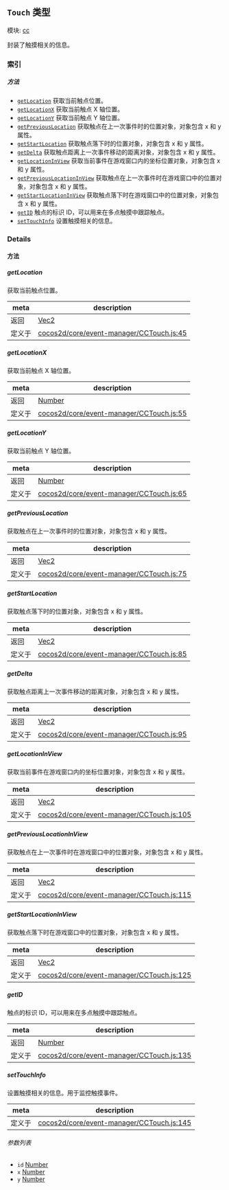 ## `Touch` 类型



模块: [cc](../modules/cc.md)


封装了触摸相关的信息。



### 索引



##### 方法

  - [`getLocation`](#getlocation) 获取当前触点位置。
  - [`getLocationX`](#getlocationx) 获取当前触点 X 轴位置。
  - [`getLocationY`](#getlocationy) 获取当前触点 Y 轴位置。
  - [`getPreviousLocation`](#getpreviouslocation) 获取触点在上一次事件时的位置对象，对象包含 x 和 y 属性。
  - [`getStartLocation`](#getstartlocation) 获取触点落下时的位置对象，对象包含 x 和 y 属性。
  - [`getDelta`](#getdelta) 获取触点距离上一次事件移动的距离对象，对象包含 x 和 y 属性。
  - [`getLocationInView`](#getlocationinview) 获取当前事件在游戏窗口内的坐标位置对象，对象包含 x 和 y 属性。
  - [`getPreviousLocationInView`](#getpreviouslocationinview) 获取触点在上一次事件时在游戏窗口中的位置对象，对象包含 x 和 y 属性。
  - [`getStartLocationInView`](#getstartlocationinview) 获取触点落下时在游戏窗口中的位置对象，对象包含 x 和 y 属性。
  - [`getID`](#getid) 触点的标识 ID，可以用来在多点触摸中跟踪触点。
  - [`setTouchInfo`](#settouchinfo) 设置触摸相关的信息。



### Details




<!-- Method Block -->
#### 方法


##### getLocation

获取当前触点位置。

| meta | description |
|------|-------------|
| 返回 | <a href="../classes/Vec2.html" class="crosslink">Vec2</a> 
| 定义于 | [cocos2d/core/event-manager/CCTouch.js:45](https://github.com/cocos-creator/engine/blob/f495398f4307775f0f733162e3d128d81e063063/cocos2d/core/event-manager/CCTouch.js#L45) |



##### getLocationX

获取当前触点 X 轴位置。

| meta | description |
|------|-------------|
| 返回 | <a href="https://developer.mozilla.org/en/JavaScript/Reference/Global_Objects/Number" class="crosslink external" target="_blank">Number</a> 
| 定义于 | [cocos2d/core/event-manager/CCTouch.js:55](https://github.com/cocos-creator/engine/blob/f495398f4307775f0f733162e3d128d81e063063/cocos2d/core/event-manager/CCTouch.js#L55) |



##### getLocationY

获取当前触点 Y 轴位置。

| meta | description |
|------|-------------|
| 返回 | <a href="https://developer.mozilla.org/en/JavaScript/Reference/Global_Objects/Number" class="crosslink external" target="_blank">Number</a> 
| 定义于 | [cocos2d/core/event-manager/CCTouch.js:65](https://github.com/cocos-creator/engine/blob/f495398f4307775f0f733162e3d128d81e063063/cocos2d/core/event-manager/CCTouch.js#L65) |



##### getPreviousLocation

获取触点在上一次事件时的位置对象，对象包含 x 和 y 属性。

| meta | description |
|------|-------------|
| 返回 | <a href="../classes/Vec2.html" class="crosslink">Vec2</a> 
| 定义于 | [cocos2d/core/event-manager/CCTouch.js:75](https://github.com/cocos-creator/engine/blob/f495398f4307775f0f733162e3d128d81e063063/cocos2d/core/event-manager/CCTouch.js#L75) |



##### getStartLocation

获取触点落下时的位置对象，对象包含 x 和 y 属性。

| meta | description |
|------|-------------|
| 返回 | <a href="../classes/Vec2.html" class="crosslink">Vec2</a> 
| 定义于 | [cocos2d/core/event-manager/CCTouch.js:85](https://github.com/cocos-creator/engine/blob/f495398f4307775f0f733162e3d128d81e063063/cocos2d/core/event-manager/CCTouch.js#L85) |



##### getDelta

获取触点距离上一次事件移动的距离对象，对象包含 x 和 y 属性。

| meta | description |
|------|-------------|
| 返回 | <a href="../classes/Vec2.html" class="crosslink">Vec2</a> 
| 定义于 | [cocos2d/core/event-manager/CCTouch.js:95](https://github.com/cocos-creator/engine/blob/f495398f4307775f0f733162e3d128d81e063063/cocos2d/core/event-manager/CCTouch.js#L95) |



##### getLocationInView

获取当前事件在游戏窗口内的坐标位置对象，对象包含 x 和 y 属性。

| meta | description |
|------|-------------|
| 返回 | <a href="../classes/Vec2.html" class="crosslink">Vec2</a> 
| 定义于 | [cocos2d/core/event-manager/CCTouch.js:105](https://github.com/cocos-creator/engine/blob/f495398f4307775f0f733162e3d128d81e063063/cocos2d/core/event-manager/CCTouch.js#L105) |



##### getPreviousLocationInView

获取触点在上一次事件时在游戏窗口中的位置对象，对象包含 x 和 y 属性。

| meta | description |
|------|-------------|
| 返回 | <a href="../classes/Vec2.html" class="crosslink">Vec2</a> 
| 定义于 | [cocos2d/core/event-manager/CCTouch.js:115](https://github.com/cocos-creator/engine/blob/f495398f4307775f0f733162e3d128d81e063063/cocos2d/core/event-manager/CCTouch.js#L115) |



##### getStartLocationInView

获取触点落下时在游戏窗口中的位置对象，对象包含 x 和 y 属性。

| meta | description |
|------|-------------|
| 返回 | <a href="../classes/Vec2.html" class="crosslink">Vec2</a> 
| 定义于 | [cocos2d/core/event-manager/CCTouch.js:125](https://github.com/cocos-creator/engine/blob/f495398f4307775f0f733162e3d128d81e063063/cocos2d/core/event-manager/CCTouch.js#L125) |



##### getID

触点的标识 ID，可以用来在多点触摸中跟踪触点。

| meta | description |
|------|-------------|
| 返回 | <a href="https://developer.mozilla.org/en/JavaScript/Reference/Global_Objects/Number" class="crosslink external" target="_blank">Number</a> 
| 定义于 | [cocos2d/core/event-manager/CCTouch.js:135](https://github.com/cocos-creator/engine/blob/f495398f4307775f0f733162e3d128d81e063063/cocos2d/core/event-manager/CCTouch.js#L135) |



##### setTouchInfo

设置触摸相关的信息。用于监控触摸事件。

| meta | description |
|------|-------------|
| 定义于 | [cocos2d/core/event-manager/CCTouch.js:145](https://github.com/cocos-creator/engine/blob/f495398f4307775f0f733162e3d128d81e063063/cocos2d/core/event-manager/CCTouch.js#L145) |

###### 参数列表
- `id` <a href="https://developer.mozilla.org/en/JavaScript/Reference/Global_Objects/Number" class="crosslink external" target="_blank">Number</a> 
- `x` <a href="https://developer.mozilla.org/en/JavaScript/Reference/Global_Objects/Number" class="crosslink external" target="_blank">Number</a> 
- `y` <a href="https://developer.mozilla.org/en/JavaScript/Reference/Global_Objects/Number" class="crosslink external" target="_blank">Number</a> 



